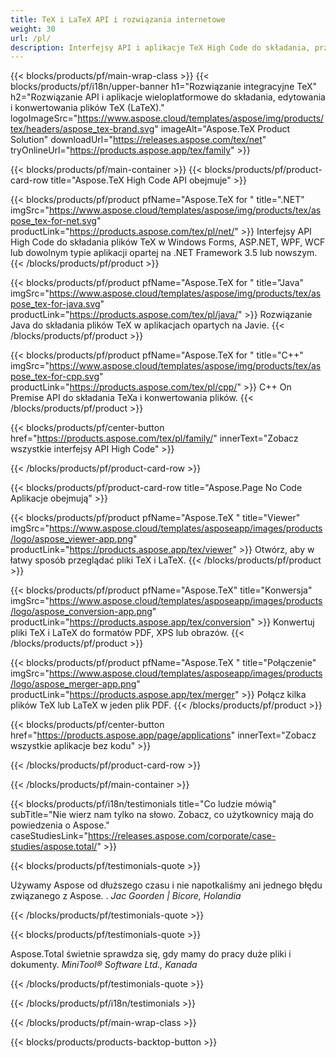 ```yaml
---
title: TeX i LaTeX API i rozwiązania internetowe
weight: 30
url: /pl/
description: Interfejsy API i aplikacje TeX High Code do składania, przetwarzania i konwertowania dokumentów TeX. To rozwiązanie obsługuje również PDF, EPS, SVG i większość formatów graficznych jako formaty wyjściowe.
---
```


{{< blocks/products/pf/main-wrap-class >}}
{{< blocks/products/pf/i18n/upper-banner h1="Rozwiązanie integracyjne TeX" h2="Rozwiązanie API i aplikacje wieloplatformowe do składania, edytowania i konwertowania plików TeX (LaTeX)." logoImageSrc="https://www.aspose.cloud/templates/aspose/img/products/tex/headers/aspose_tex-brand.svg" imageAlt="Aspose.TeX Product Solution" downloadUrl="https://releases.aspose.com/tex/net" tryOnlineUrl="https://products.aspose.app/tex/family" >}}

{{< blocks/products/pf/main-container >}}
{{< blocks/products/pf/product-card-row title="Aspose.TeX High Code API obejmuje" >}}

{{< blocks/products/pf/product pfName="Aspose.TeX for " title=".NET" imgSrc="https://www.aspose.cloud/templates/aspose/img/products/tex/aspose_tex-for-net.svg" productLink="https://products.aspose.com/tex/pl/net/" >}}
Interfejsy API High Code do składania plików TeX w Windows Forms, ASP.NET, WPF, WCF lub dowolnym typie aplikacji opartej na .NET Framework 3.5 lub nowszym.
{{< /blocks/products/pf/product >}}

{{< blocks/products/pf/product pfName="Aspose.TeX for " title="Java" imgSrc="https://www.aspose.cloud/templates/aspose/img/products/tex/aspose_tex-for-java.svg" productLink="https://products.aspose.com/tex/pl/java/" >}}
Rozwiązanie Java do składania plików TeX w aplikacjach opartych na Javie.
{{< /blocks/products/pf/product >}}

{{< blocks/products/pf/product pfName="Aspose.TeX for " title="C++" imgSrc="https://www.aspose.cloud/templates/aspose/img/products/tex/aspose_tex-for-cpp.svg" productLink="https://products.aspose.com/tex/pl/cpp/" >}}
C++ On Premise API do składania TeXa i konwertowania plików.
{{< /blocks/products/pf/product >}}

{{< blocks/products/pf/center-button href="https://products.aspose.com/tex/pl/family/" innerText="Zobacz wszystkie interfejsy API High Code" >}}

{{< /blocks/products/pf/product-card-row >}}

{{< blocks/products/pf/product-card-row title="Aspose.Page No Code Aplikacje obejmują" >}}

{{< blocks/products/pf/product pfName="Aspose.TeX " title="Viewer" imgSrc="https://www.aspose.cloud/templates/asposeapp/images/products/logo/aspose_viewer-app.png" productLink="https://products.aspose.app/tex/viewer" >}}
Otwórz, aby w łatwy sposób przeglądać pliki TeX i LaTeX.
{{< /blocks/products/pf/product >}}

{{< blocks/products/pf/product pfName="Aspose.TeX" title="Konwersja" imgSrc="https://www.aspose.cloud/templates/asposeapp/images/products/logo/aspose_conversion-app.png" productLink="https://products.aspose.app/tex/conversion" >}}
Konwertuj pliki TeX i LaTeX do formatów PDF, XPS lub obrazów.
{{< /blocks/products/pf/product >}}

{{< blocks/products/pf/product pfName="Aspose.TeX " title="Połączenie" imgSrc="https://www.aspose.cloud/templates/asposeapp/images/products/logo/aspose_merger-app.png" productLink="https://products.aspose.app/tex/merger" >}}
Połącz kilka plików TeX lub LaTeX w jeden plik PDF.
{{< /blocks/products/pf/product >}}

{{< blocks/products/pf/center-button href="https://products.aspose.app/page/applications" innerText="Zobacz wszystkie aplikacje bez kodu" >}}

{{< /blocks/products/pf/product-card-row >}}

{{< /blocks/products/pf/main-container >}}

{{< blocks/products/pf/i18n/testimonials title="Co ludzie mówią" subTitle="Nie wierz nam tylko na słowo. Zobacz, co użytkownicy mają do powiedzenia o Aspose." caseStudiesLink="https://releases.aspose.com/corporate/case-studies/aspose.total/" >}}

{{< blocks/products/pf/testimonials-quote >}}
<p class="first">
 Używamy Aspose od dłuższego czasu i nie napotkaliśmy ani jednego błędu związanego z Aspose. .
 <em>
  Jac Goorden | Bicore, Holandia
 </em>
</p>

{{< /blocks/products/pf/testimonials-quote >}}

{{< blocks/products/pf/testimonials-quote >}}
<p class="second">
 Aspose.Total świetnie sprawdza się, gdy mamy do pracy duże pliki i dokumenty.
 <em>
  MiniTool® Software Ltd., Kanada
 </em>
</p>

{{< /blocks/products/pf/testimonials-quote >}}

{{< /blocks/products/pf/i18n/testimonials >}}

{{< /blocks/products/pf/main-wrap-class >}}

{{< blocks/products/products-backtop-button >}}
